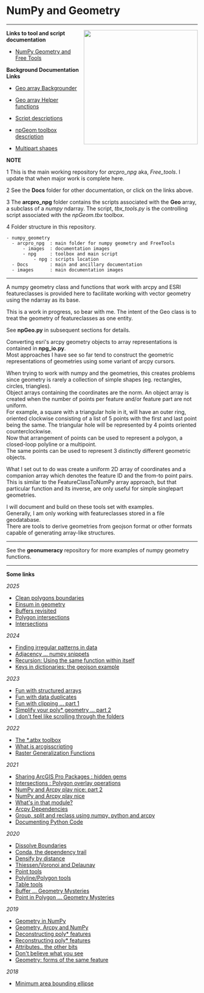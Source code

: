 # NumPy and Geometry

----

<!--- This is a comment -->
<!--- https://dan-patterson.github.io/numpy_geometry/ -->

<!--- <a href="url"><img src="https://github.com/Dan-Patterson/numpy_geometry/blob/master/images/Voronoi2.png" align="center" height="auto" width="300" ></a> -->
<!--- ![](images/Voronoi2.png) -->
<!--- The line below is a relative reference.  Make sure that the subdir doesn't begin with a / -->
<img src="images/Voronoi2.png" align="right" width="300"/>

**Links to tool and script documentation**

* [NumPy Geometry and Free Tools](/arcpro_npg/README.md)

**Background Documentation Links**

* [Geo array Backgrounder](/Docs/Backgrounder.md)

* [Geo array Helper functions](/Docs/Helper_functions.md)

* [Script descriptions](/Docs/Scripts_desc.md)

* [npGeom toolbox description](/Docs/npGeomTools.md)

* [Multipart shapes](/Docs/Multipart_shapes.md)


**NOTE**

1 This is the main working repository for *arcpro_npg* aka, *Free_tools*.  I update that when major work is complete here.

2 See the **Docs** folder for other documentation, or click on the links above.

3 The **arcpro_npg** folder contains the scripts associated with the **Geo** array, a subclass of a *numpy* ndarray.  The script, *tbx_tools.py* is the controlling script associated with the *npGeom.tbx* toolbox.

4 Folder structure in this repository.

    - numpy_geometry
      - arcpro_npg  : main folder for numpy geometry and FreeTools
          - images  : documentation images
          - npg     : toolbox and main script
              - npg : scripts location
      - Docs        : main and ancillary documentation
      - images      : main documentation images

----
A numpy geometry class and functions that work with arcpy and ESRI featureclasses is provided here to facilitate working with vector geometry using the ndarray as its base.

This is a work in progress, so bear with me.  The intent of the Geo class is to treat the geometry of featureclasses as one entity.

See **npGeo.py** in subsequent sections for details.

Converting esri's arcpy geometry objects to array representations is contained in **npg_io.py**.\
Most approaches I have see so far tend to construct the geometric representations of geometries using some variant of arcpy cursors.

When trying to work with numpy and the geometries, this creates problems since geometry is rarely a collection of simple shapes (eg. rectangles, circles, triangles).\
Object arrays containing the coordinates are the norm.  An object array is created when the number of points per feature and/or feature part are not uniform.\
For example, a square with a triangular hole in it, will have an outer ring, oriented clockwise consisting of a list of 5 points with the first and last point being the same.  The triangular hole will be represented by 4 points oriented counterclockwise.\
Now that arrangement of points can be used to represent a polygon, a closed-loop polyline or a multipoint.\
The same points can be used to represent 3 distinctly different geometric objects.

What I set out to do was create a uniform 2D array of coordinates and a companion array which denotes the feature ID and the from-to point pairs.\
This is similar to the FeatureClassToNumPy array approach, but that particular function and its inverse, are only useful for simple singlepart geometries.

I will document and build on these tools set with examples.\
Generally, I am only working with featureclasses stored in a file geodatabase.\
There are tools to derive geometries from geojson format or other formats capable of generating array-like structures.

----

See the **geonumeracy** repository for more examples of numpy geometry functions.

--------------
**Some links**

*2025*

- [Clean polygons boundaries](https://community.esri.com/t5/python-blog/clean-polygons-boundaries/ba-p/1600683)
- [Einsum in geometry](https://community.esri.com/t5/python-snippets-blog/bg-p/python-snippetsblog-board)
- [Buffers revisited](https://community.esri.com/t5/python-blog/buffers-revisited/ba-p/1599281)
- [Polygon intersections](https://community.esri.com/t5/python-blog/polygon-intersections/ba-p/1585839)
- [Intersections](https://community.esri.com/t5/python-blog/intersections/ba-p/1585828)


*2024*

- [Finding irregular patterns in data](https://community.esri.com/t5/python-blog/finding-irregular-patterns-in-data-numpy-snippets/ba-p/1549306)
- [Adjacency ... numpy snippets](https://community.esri.com/t5/python-blog/adjacency-numpy-snippets/ba-p/1401241)
- [Recursion: Using the same function within itself](https://community.esri.com/t5/python-blog/recursion-using-the-same-function-within-itself/ba-p/1512093)
- [Keys in dictionaries: the geojson example](https://community.esri.com/t5/python-blog/keys-in-dictionaries-the-geojson-example/ba-p/1512072)

*2023*

- [Fun with structured arrays](https://community.esri.com/t5/python-blog/fun-with-structured-arrays/ba-p/1258790)
- [Fun with data duplicates](https://community.esri.com/t5/python-blog/dealing-with-duplicates/ba-p/1258351)
- [Fun with clipping ... part 1](https://community.esri.com/t5/python-blog/fun-with-clipping-part-1/ba-p/1265826)
- [Simplify your poly* geometry ... part 2](https://community.esri.com/t5/python-blog/simplify-your-poly-geometry-part-2/ba-p/1266873)
- [I don't feel like scrolling through the folders](https://community.esri.com/t5/python-blog/i-don-t-feel-like-scrolling-through-the-folders/ba-p/1270687)

*2022*

- [The *.atbx toolbox](https://community.esri.com/t5/python-blog/the-atbx-toolbox/ba-p/1234953/jump-to/first-unread-message)
- [What is arcgisscripting](https://community.esri.com/t5/python-blog/what-is-arcgisscripting/ba-p/1210998)
- [Raster Generalization Functions](https://community.esri.com/t5/python-blog/raster-generalization-functions/ba-p/1180857)

*2021*

- [Sharing ArcGIS Pro Packages : hidden gems](https://community.esri.com/t5/python-blog/sharing-packages-but-you-can-t-see-inside/ba-p/1124521)
- [Intersections : Polygon overlay operations](https://community.esri.com/t5/python-blog/intersections-polygon-overlay-operations/ba-p/1122050)
- [NumPy and Arcpy play nice: part 2](https://community.esri.com/t5/python-blog/numpy-and-arcpy-play-nice-part-2/ba-p/1120621)
- [NumPy and Arcpy play nice](https://community.esri.com/t5/python-blog/numpy-and-arcpy-play-nice/ba-p/1119719)
- [What's in that module?](https://community.esri.com/t5/python-blog/what-s-in-that-module/ba-p/1111083)
- [Arcpy Dependencies](https://community.esri.com/t5/python-blog/arcpy-dependencies/ba-p/1089485)
- [Group, split and reclass using numpy, python and arcpy](https://community.esri.com/t5/python-blog/group-split-and-reclass-using-numpy-python-and/ba-p/1084357)
- [Documenting Python Code](https://community.esri.com/t5/python-blog/documenting-python-code/ba-p/1075535)

*2020*

- [Dissolve Boundaries](https://community.esri.com/t5/python-blog/dissolve-boundaries/ba-p/1011337)
- [Conda, the dependency trail](https://community.esri.com/t5/python-blog/conda-the-dependency-trail/ba-p/904040)
- [Densify by distance](https://community.esri.com/t5/python-blog/densify-by-distance/ba-p/1004894)
- [Thiessen/Voronoi and Delaunay](https://community.esri.com/people/danretired/blog/2020/06/16/free-advanced-tools-thiessen-polygons-delaunay-triangulation)
- [Point tools](https://community.esri.com/people/danretired/blog/2020/05/15/point-tools-for-pro)
- [Polyline/Polygon tools](https://community.esri.com/people/danretired/blog/2020/05/19/polygonpolyline-tools-for-pro)
- [Table tools](https://community.esri.com/people/danretired/blog/2020/05/18/free-tools-for-arcgis-pro-table-tools)
- [Buffer ... Geometry Mysteries](https://community.esri.com/blogs/dan_patterson/2020/01/27/buffer-geometry-mysteries)
- [Point in Polygon ... Geometry Mysteries](https://community.esri.com/blogs/dan_patterson/2020/02/18/point-in-polygon-geometry-mysteries)

*2019*

- [Geometry in NumPy](https://community.esri.com/blogs/dan_patterson/2019/03/17/geometry-in-numpy-1)
- [Geometry, Arcpy and NumPy](https://community.esri.com/blogs/dan_patterson/2019/04/10/geometry-arcpy-and-numpy-2)
- [Deconstructing poly* features](https://community.esri.com/blogs/dan_patterson/2019/04/10/geometry-deconstructing-poly-features-3)
- [Reconstructing poly* features](https://community.esri.com/blogs/dan_patterson/2019/04/17/geometry-reconstructing-poly-features-4)
- [Attributes.. the other bits](https://community.esri.com/blogs/dan_patterson/2019/04/17/geometry-attributes-actually-the-other-bits-5)
- [Don't believe what you see](https://community.esri.com/blogs/dan_patterson/2019/05/09/geometry-dont-believe-what-you-see-6)
- [Geometry: forms of the same feature](https://community.esri.com/t5/python-blog/geometry-forms-of-the-same-feature-7/ba-p/902680)

*2018*

- [Minimum area bounding ellipse](https://community.esri.com/t5/python-blog/minimum-area-bounding-ellipses-containers-for/ba-p/902600)

